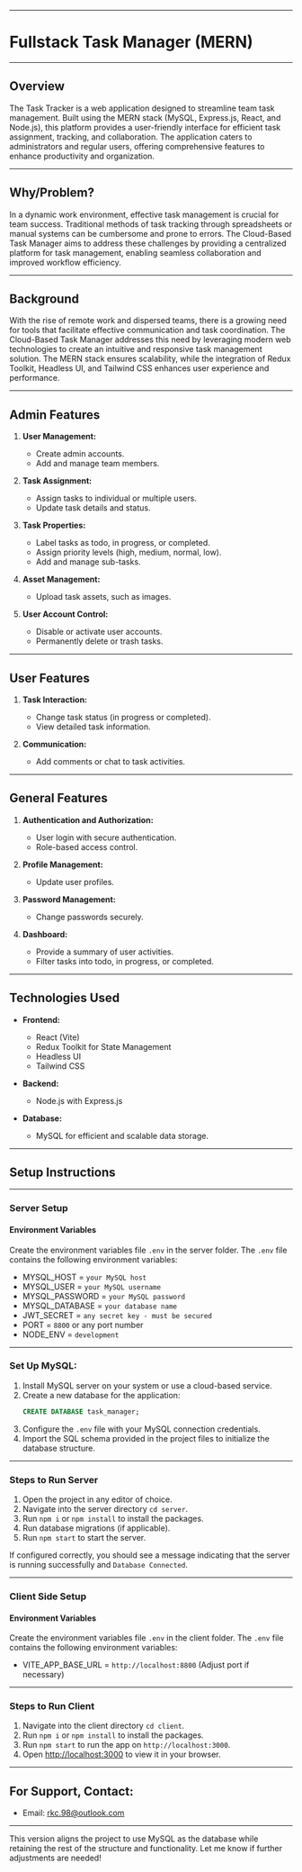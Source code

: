 

---

# Fullstack Task Manager (MERN)

---

## Overview

The Task Tracker is a web application designed to streamline team task management. Built using the MERN stack (MySQL, Express.js, React, and Node.js), this platform provides a user-friendly interface for efficient task assignment, tracking, and collaboration. The application caters to administrators and regular users, offering comprehensive features to enhance productivity and organization.

---

## Why/Problem?

In a dynamic work environment, effective task management is crucial for team success. Traditional methods of task tracking through spreadsheets or manual systems can be cumbersome and prone to errors. The Cloud-Based Task Manager aims to address these challenges by providing a centralized platform for task management, enabling seamless collaboration and improved workflow efficiency.

---

## Background

With the rise of remote work and dispersed teams, there is a growing need for tools that facilitate effective communication and task coordination. The Cloud-Based Task Manager addresses this need by leveraging modern web technologies to create an intuitive and responsive task management solution. The MERN stack ensures scalability, while the integration of Redux Toolkit, Headless UI, and Tailwind CSS enhances user experience and performance.

---

## Admin Features

1. **User Management:**
   - Create admin accounts.
   - Add and manage team members.

2. **Task Assignment:**
   - Assign tasks to individual or multiple users.
   - Update task details and status.

3. **Task Properties:**
   - Label tasks as todo, in progress, or completed.
   - Assign priority levels (high, medium, normal, low).
   - Add and manage sub-tasks.

4. **Asset Management:**
   - Upload task assets, such as images.

5. **User Account Control:**
   - Disable or activate user accounts.
   - Permanently delete or trash tasks.

---

## User Features

1. **Task Interaction:**
   - Change task status (in progress or completed).
   - View detailed task information.

2. **Communication:**
   - Add comments or chat to task activities.

---

## General Features

1. **Authentication and Authorization:**
   - User login with secure authentication.
   - Role-based access control.

2. **Profile Management:**
   - Update user profiles.

3. **Password Management:**
   - Change passwords securely.

4. **Dashboard:**
   - Provide a summary of user activities.
   - Filter tasks into todo, in progress, or completed.

---

## Technologies Used

- **Frontend:**
  - React (Vite)
  - Redux Toolkit for State Management
  - Headless UI
  - Tailwind CSS

- **Backend:**
  - Node.js with Express.js

- **Database:**
  - MySQL for efficient and scalable data storage.

---

## Setup Instructions

---

### Server Setup

#### Environment Variables

Create the environment variables file `.env` in the server folder. The `.env` file contains the following environment variables:

- MYSQL_HOST = `your MySQL host`
- MYSQL_USER = `your MySQL username`
- MYSQL_PASSWORD = `your MySQL password`
- MYSQL_DATABASE = `your database name`
- JWT_SECRET = `any secret key - must be secured`
- PORT = `8800` or any port number
- NODE_ENV = `development`

---

### Set Up MySQL:

1. Install MySQL server on your system or use a cloud-based service.
2. Create a new database for the application:
   ```sql
   CREATE DATABASE task_manager;
   ```
3. Configure the `.env` file with your MySQL connection credentials.
4. Import the SQL schema provided in the project files to initialize the database structure.

---

### Steps to Run Server

1. Open the project in any editor of choice.
2. Navigate into the server directory `cd server`.
3. Run `npm i` or `npm install` to install the packages.
4. Run database migrations (if applicable).
5. Run `npm start` to start the server.

If configured correctly, you should see a message indicating that the server is running successfully and `Database Connected`.

---

### Client Side Setup

#### Environment Variables

Create the environment variables file `.env` in the client folder. The `.env` file contains the following environment variables:

- VITE_APP_BASE_URL = `http://localhost:8800` (Adjust port if necessary)

---

### Steps to Run Client

1. Navigate into the client directory `cd client`.
2. Run `npm i` or `npm install` to install the packages.
3. Run `npm start` to run the app on `http://localhost:3000`.
4. Open [http://localhost:3000](http://localhost:3000) to view it in your browser.

---

## For Support, Contact:

- Email: [rkc.98@outlook.com](mailto:rkc.98@outlook.com)  
---

This version aligns the project to use MySQL as the database while retaining the rest of the structure and functionality. Let me know if further adjustments are needed!